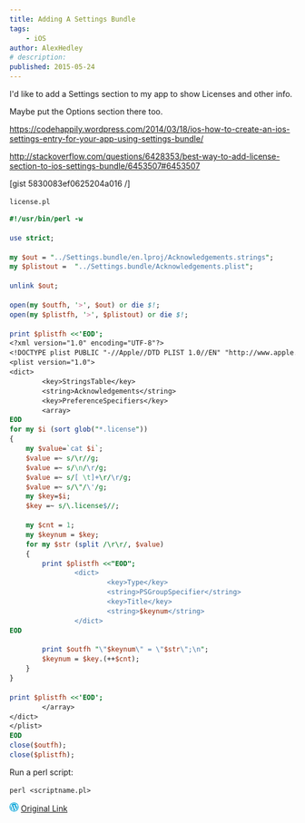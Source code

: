 ```yaml
---
title: Adding A Settings Bundle
tags:
    - iOS
author: AlexHedley
# description: 
published: 2015-05-24
---
```


I'd like to add a Settings section to my app to show Licenses and other info.

Maybe put the Options section there too.

https://codehappily.wordpress.com/2014/03/18/ios-how-to-create-an-ios-settings-entry-for-your-app-using-settings-bundle/

http://stackoverflow.com/questions/6428353/best-way-to-add-license-section-to-ios-settings-bundle/6453507#6453507

[gist 5830083ef0625204a016 /]

`license.pl`

```perl
#!/usr/bin/perl -w

use strict;

my $out = "../Settings.bundle/en.lproj/Acknowledgements.strings";
my $plistout =  "../Settings.bundle/Acknowledgements.plist";

unlink $out;

open(my $outfh, '>', $out) or die $!;
open(my $plistfh, '>', $plistout) or die $!;

print $plistfh <<'EOD';
<?xml version="1.0" encoding="UTF-8"?>
<!DOCTYPE plist PUBLIC "-//Apple//DTD PLIST 1.0//EN" "http://www.apple.com/DTDs/PropertyList-1.0.dtd">
<plist version="1.0">
<dict>
        <key>StringsTable</key>
        <string>Acknowledgements</string>
        <key>PreferenceSpecifiers</key>
        <array>
EOD
for my $i (sort glob("*.license"))
{
    my $value=`cat $i`;
    $value =~ s/\r//g;
    $value =~ s/\n/\r/g;
    $value =~ s/[ \t]+\r/\r/g;
    $value =~ s/\"/\'/g;
    my $key=$i;
    $key =~ s/\.license$//;

    my $cnt = 1;
    my $keynum = $key;
    for my $str (split /\r\r/, $value)
    {
        print $plistfh <<"EOD";
                <dict>
                        <key>Type</key>
                        <string>PSGroupSpecifier</string>
                        <key>Title</key>
                        <string>$keynum</string>
                </dict>
EOD

        print $outfh "\"$keynum\" = \"$str\";\n";
        $keynum = $key.(++$cnt);
    }
}

print $plistfh <<'EOD';
        </array>
</dict>
</plist>
EOD
close($outfh);
close($plistfh);
```

Run a perl script:

`perl <scriptname.pl>`

![Wordpress](../images/wordpress.png "Wordpress") [Original Link](https://alexhedley.wordpress.com/2015/05/24/adding-a-settings-bundle/)
